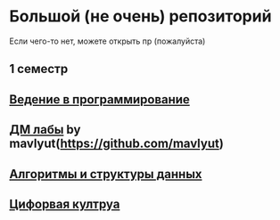 # Большой (не очень) репозиторий

Если чего-то нет, можете открыть пр (пожалуйста)

## 1 семестр

[Ведение в программирование](https://github.com/MaybebabyEnjoyer/ITMOxd/tree/main/course1/sem1/prog-intro)
----

[ДМ лабы](https://github.com/mavlyut/dm-labs-itmo/tree/main) by mavlyut(https://github.com/mavlyut)
----

[Алгоритмы и структуры данных](https://github.com/MaybebabyEnjoyer/ITMOxd/tree/main/course1/sem1/algo)
----

[Цифорвая култруа](https://github.com/MaybebabyEnjoyer/ITMOxd/tree/main/course1/sem1/digital-culture)
----

